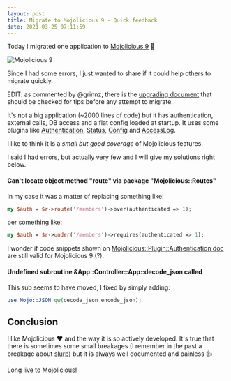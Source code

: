 ```yaml
---
layout: post
title: Migrate to Mojolicious 9 - Quick feedback
date: 2021-03-25 07:11:59
---
```

Today I migrated one application to [Mojolicious 9](https://mojolicious.org/) :tada:

![Mojolicious 9](images/0wk9a9c05a3sntlwkydv.png)

Since I had some errors, I just wanted to share if it could help others to migrate quickly.

EDIT: as commented by @grinnz, there is the [upgrading document](https://github.com/mojolicious/mojo/wiki/Upgrading) that should be checked for tips before any attempt to migrate.

It's not a big application (~2000 lines of code) but it has authentication, external calls, DB access and a flat config loaded at startup. It uses some plugins like [Authentication](https://metacpan.org/pod/Mojolicious::Plugin::Authentication), [Status](https://metacpan.org/pod/Mojolicious::Plugin::Status), [Config](https://metacpan.org/pod/Mojolicious::Plugin::Config) and [AccessLog](https://metacpan.org/pod/Mojolicious::Plugin::AccessLog). 

I like to think it is a *small but good coverage* of Mojolicious features.

I said I had errors, but actually very few and I will give my solutions right below.

#### Can't locate object method "route" via package "Mojolicious::Routes"

In my case it was a matter of replacing something like:
```perl
my $auth = $r->route('/members')->over(authenticated => 1);
```
per something like:
```perl
my $auth = $r->under('/members')->requires(authenticated => 1);
```
I wonder if code snippets shown on [Mojolicious::Plugin::Authentication doc](https://metacpan.org/pod/Mojolicious::Plugin::Authentication) are still valid for Mojolicious 9 (?).

#### Undefined subroutine &App::Controller::App::decode_json called

This sub seems to have moved, I fixed by simply adding:

```perl
use Mojo::JSON qw(decode_json encode_json);
```

## Conclusion
I like Mojolicious :heart: and the way it is so actively developed. It's true that there is sometimes some small breakages (I remember in the past a breakage about [slurp](https://github.com/mimosinnet/presentation/pull/1/files)) but it is always well documented and painless :+1:

Long live to [Mojolicious](https://mojolicious.org/)!